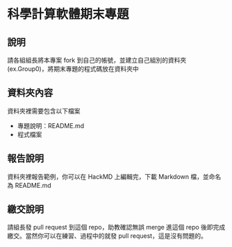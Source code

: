 # 科學計算軟體期末專題 

## 說明
請各組組長將本專案 fork 到自己的帳號，並建立自己組別的資料夾 (ex.Group0)，將期末專題的程式碼放在資料夾中

## 資料夾內容
資料夾裡需要包含以下檔案

* 專題說明：README.md
* 程式檔案

## 報告說明
資料夾裡報告範例，你可以在 HackMD 上編輯完，下載 Markdown 檔，並命名為 README.md

## 繳交說明
請組長發 pull request 到這個 repo，助教確認無誤 merge 進這個 repo 後即完成繳交。當然你可以在練習、過程中的就發 pull request，這是沒有問題的。